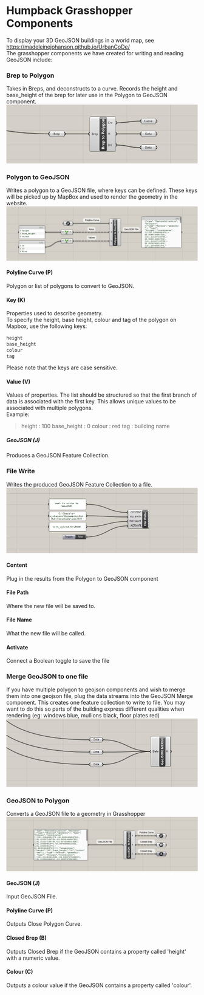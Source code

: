 # Humpback Grasshopper Components
To display your 3D GeoJSON buildings in a world map, see https://madeleinejohanson.github.io/UrbanCoDe/ <br>
The grasshopper components we have created for writing and reading GeoJSON include:
### Brep to Polygon
Takes in Breps, and deconstructs to a curve. Records the height and base_height of the brep for later use in the Polygon to GeoJSON component.<br>
![Alt text](/assets/pictures/brepToPolygon.jpg)
### Polygon to GeoJSON 
Writes a polygon to a GeoJSON file, where keys can be defined. These keys will be picked up by MapBox and used to render the geometry in the website.<br>
![Alt text](/assets/pictures/PolygonJSON.png)
#### Polyline Curve (P)
Polygon or list of polygons to convert to GeoJSON.
#### Key (K)
Properties used to describe geometry.
<br>
To specify the height, base height, colour and tag of the polygon on Mapbox, use the following keys:

    height
    base_height
    colour 
    tag
Please note that the keys are case sensitive.
#### Value (V)
Values of properties. The list should be structured so that the first branch of data is associated with the first key. This allows unique values to be associated with multiple polygons. <br>
Example:<br>
> height : 100
> base_height : 0
> colour : red
> tag : building name
##### GeoJSON (J)
Produces a GeoJSON Feature Collection.


### File Write
Writes the produced GeoJSON Feature Collection to a file. <br>
![Alt text](/assets/pictures/fileWrite.jpg)
#### Content 
Plug in the results from the Polygon to GeoJSON component
#### File Path
Where the new file will be saved to.
#### File Name
What the new file will be called.
#### Activate
Connect a Boolean toggle to save the file
 
### Merge GeoJSON to one file
If you have multiple polygon to geojson components and wish to merge them into one geojson file, plug the data streams into the GeoJSON Merge component. This creates one feature collection to write to file. You may want to do this so parts of the building express different qualities when rendering (eg: windows blue, mullions black, floor plates red)
<br> ![Alt text](/assets/pictures/geojsonMerge.jpg)
### GeoJSON to Polygon
Converts a GeoJSON file to a geometry in Grasshopper<br>
![Alt text](/assets/pictures/JSONPolygon.png)
#### GeoJSON (J)
Input GeoJSON File.
#### Polyline Curve (P)
Outputs Close Polygon Curve.
#### Closed Brep (B)
Outputs Closed Brep if the GeoJSON contains a property called 'height' with a numeric value.
#### Colour (C)
Outputs a colour value if the GeoJSON contains a property called 'colour'. 
